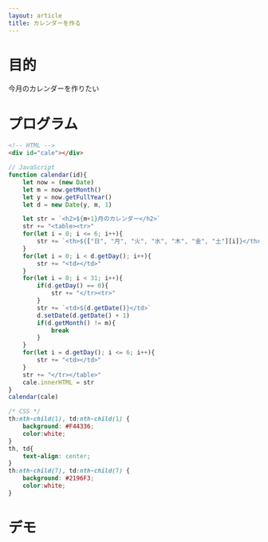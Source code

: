```yaml
---
layout: article
title: カレンダーを作る
---
```


# 目的
今月のカレンダーを作りたい

# プログラム
```html
<!-- HTML -->
<div id="cale"></div>
```

```js
// JavaScript
function calendar(id){
    let now = (new Date)
    let m = now.getMonth()
    let y = now.getFullYear()
    let d = new Date(y, m, 1)

    let str = `<h2>${m+1}月のカレンダー</h2>`
    str += "<table><tr>"
    for(let i = 0; i <= 6; i++){
        str += `<th>${["日", "月", "火", "水", "木", "金", "土"][i]}</th>`
    }
    for(let i = 0; i < d.getDay(); i++){
        str += "<td></td>"
    }
    for(let i = 0; i < 31; i++){
        if(d.getDay() == 0){
            str += "</tr><tr>"
        }
        str += `<td>${d.getDate()}</td>`
        d.setDate(d.getDate() + 1)
        if(d.getMonth() != m){
            break
        }
    }
    for(let i = d.getDay(); i <= 6; i++){
        str += "<td></td>"
    }
    str += "</tr></table>"
    cale.innerHTML = str
}
calendar(cale)
```

```css
/* CSS */
th:nth-child(1), td:nth-child(1) {
    background: #F44336;
    color:white;
}
th, td{
    text-align: center;
}
th:nth-child(7), td:nth-child(7) {
    background: #2196F3;
    color:white;
}
```

# デモ
<div id="cale"></div>

<style>
th:nth-child(1), td:nth-child(1) {
    background: #F44336;
    color:white;
}
th, td{
    text-align: center;
}
th:nth-child(7), td:nth-child(7) {
    background: #2196F3;
    color:white;
}
</style>

<script>
function calendar(id){
    let now = (new Date)
    let m = now.getMonth()
    let y = now.getFullYear()
    let d = new Date(y, m, 1)

    let str = `<h2>${m+1}月のカレンダー</h2>`
    str += "<table><tr>"
    for(let i = 0; i <= 6; i++){
        str += `<th>${["日", "月", "火", "水", "木", "金", "土"][i]}</th>`
    }
    for(let i = 0; i < d.getDay(); i++){
        str += "<td></td>"
    }
    for(let i = 0; i < 31; i++){
        if(d.getDay() == 0){
            str += "</tr><tr>"
        }
        str += `<td>${d.getDate()}</td>`
        d.setDate(d.getDate() + 1)
        if(d.getMonth() != m){
            break
        }
    }
    for(let i = d.getDay(); i <= 6; i++){
        str += "<td></td>"
    }
    str += "</tr></table>"
    cale.innerHTML = str
}
calendar(cale)
</script>